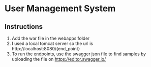 # User Management System
## Instructions 
1. Add the war file in the webapps folder
2. I used a local tomcat server so the url is http://localhost:8080/{end_point}
3. To run the endpoints, use the swagger json file to find samples
 by uploading the file on https://editor.swagger.io/
